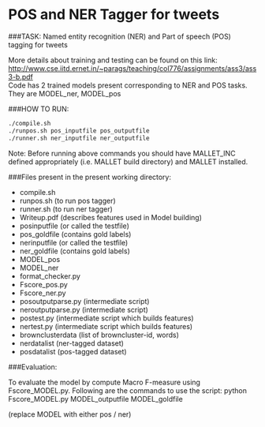 # POS and NER Tagger for tweets
###TASK: Named entity recognition (NER) and Part of speech (POS) tagging for tweets

More details about training and testing can be found on this link: http://www.cse.iitd.ernet.in/~parags/teaching/col776/assignments/ass3/ass3-b.pdf <br>
Code has 2 trained models present corresponding to NER and POS tasks. They are MODEL_ner, MODEL_pos

###HOW TO RUN:
```bash
./compile.sh
./runpos.sh pos_inputfile pos_outputfile
./runner.sh ner_inputfile ner_outputfile
```

Note: Before running above commands you should have MALLET_INC defined appropriately (i.e. MALLET build directory) and MALLET installed.


###Files present in the present working directory:
* compile.sh
* runpos.sh (to run pos tagger)
* runner.sh (to run ner tagger)
* Writeup.pdf (describes features used in Model building)
* posinputfile (or called the testfile)
* pos_goldfile (contains gold labels)
* nerinputfile (or called the testfile)
* ner_goldfile (contains gold labels)
* MODEL_pos
* MODEL_ner
* format_checker.py
* Fscore_pos.py
* Fscore_ner.py
* posoutputparse.py (intermediate script)
* neroutputparse.py (intermediate script)
* postest.py (intermediate script which builds features)
* nertest.py (intermediate script which builds features)
* brownclusterdata (list of browncluster-id, words)
* nerdatalist (ner-tagged dataset)
* posdatalist (pos-tagged dataset)


###Evaluation:

To evaluate the model by compute Macro F-measure using Fscore_MODEL.py. Following are the commands to use the script:
python Fscore_MODEL.py MODEL_outputfile MODEL_goldfile

(replace MODEL with either pos / ner)











